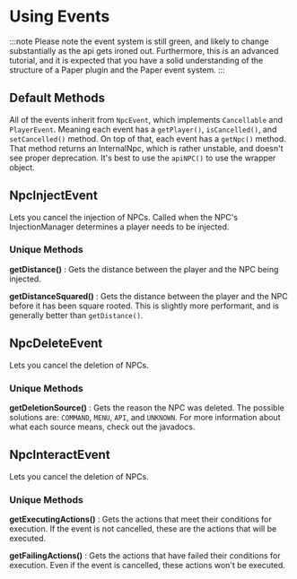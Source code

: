 # Using Events

:::note
Please note the event system is still green, and likely to change substantially as the api gets ironed out. Furthermore, this is an advanced tutorial, and it is expected that you have a solid understanding of the structure of a Paper plugin and the Paper event system.
:::

## Default Methods
All of the events inherit from `NpcEvent`, which implements `Cancellable` and `PlayerEvent`. Meaning each event has a 
`getPlayer()`, `isCancelled()`, and `setCancelled()` method. On top of that, each event has a `getNpc()` method. That 
method returns an InternalNpc, which is rather unstable, and doesn't see proper deprecation. It's best to use the 
`apiNPC()` to use the wrapper object.

## NpcInjectEvent
Lets you cancel the injection of NPCs. Called when the NPC's InjectionManager determines a player needs to be injected.

### Unique Methods
**getDistance()**
: Gets the distance between the player and the NPC being injected.

**getDistanceSquared()**
: Gets the distance between the player and the NPC before it has been square rooted. This is slightly more performant,
and is generally better than `getDistance()`.


## NpcDeleteEvent
Lets you cancel the deletion of NPCs.

### Unique Methods
**getDeletionSource()**
: Gets the reason the NPC was deleted. The possible solutions are: `COMMAND`, `MENU`, `API`, and `UNKNOWN`. For more 
information about what each source means, check out the javadocs.


## NpcInteractEvent
Lets you cancel the deletion of NPCs.

### Unique Methods
**getExecutingActions()**
: Gets the actions that meet their conditions for execution. If the event is not cancelled, these are the actions that 
will be executed.

**getFailingActions()**
: Gets the actions that have failed their conditions for execution. Even if the event is cancelled, these actions won't
be executed.








